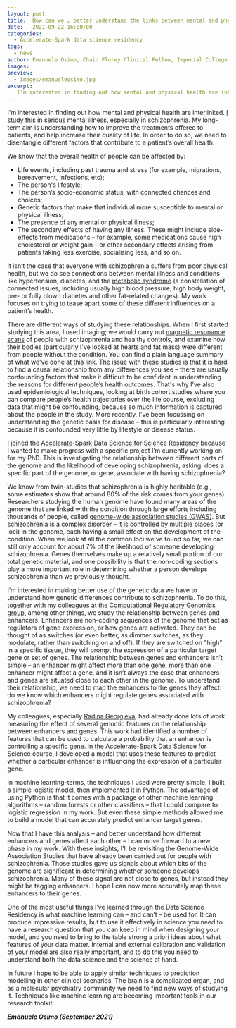 ```yaml
---
layout: post
title:  How can we … better understand the links between mental and physical health with machine learning?
date:   2021-09-22 16:00:00
categories:
  - Accelerate-Spark data science residency
tags:
  - news
author: Emanuele Osimo, Chain Florey Clinical Fellow, Imperial College London, and Visiting Researcher, University of Cambridge
images:
preview:
  - images/emanueleosimo.jpg
excerpt:
   I'm interested in finding out how mental and physical health are interlinked. I study this in serious mental illness, especially in schizophrenia. My long-term aim is understanding how to improve the treatments offered to patients, and help increase their quality of life. In order to do so, we need to disentangle different factors that contribute to a patient’s overall health. Data science and machine learning can help us understand the complex links between mental illness, physical health, and the genetic basis for conditions like schizophrenia.
---
```


I'm interested in finding out how mental and physical health are interlinked. [I study this](https://www.imperial.ac.uk/people/e.osimo) in serious mental illness, especially in schizophrenia. My long-term aim is understanding how to improve the treatments offered to patients, and help increase their quality of life. In order to do so, we need to disentangle different factors that contribute to a patient’s overall health. 

We know that the overall health of people can be affected by:
* Life events, including past trauma and stress (for example, migrations, bereavement, infections, etc);
* The person's lifestyle;
* The person’s socio-economic status, with connected chances and choices;
* Genetic factors that make that individual more susceptible to mental or physical illness;
* The presence of any mental or physical illness;
* The secondary effects of having any illness. These might include side-effects from medications – for example, some medications cause high cholesterol or weight gain – or other secondary effects arising from patients taking less exercise, socialising less, and so on.

It isn’t the case that everyone with schizophrenia suffers from poor physical health, but we do see connections between mental illness and conditions like hypertension, diabetes, and the [metabolic syndrome](https://www.nhs.uk/conditions/metabolic-syndrome/) (a constellation of connected issues, including usually high blood pressure, high body weight, pre- or fully blown diabetes and other fat-related changes). My work focuses on trying to tease apart some of these different influences on a patient’s health.

There are different ways of studying these relationships. When I first started studying this area, I used imaging; we would carry out [magnetic resonance scans](https://www.nhs.uk/conditions/mri-scan/) of people with schizophrenia and healthy controls, and examine how their bodies (particularly I've looked at hearts and fat mass) were different from people without the condition. You can find a plain language summary of what we've done [at this link](https://www.cambridge.org/core/blog/2020/08/19/physically-healthy-people-with-schizophrenia-show-heart-changes-that-increase-the-risk-of-heart-disease/). The issue with these studies is that it is hard to find a causal relationship from any differences you see – there are usually confounding factors that make it difficult to be confident in understanding the reasons for different people’s health outcomes. That's why I’ve also used epidemiological techniques, looking at birth cohort studies where you can compare people’s health trajectories over the life course, excluding data that might be confounding, because so much information is captured about the people in the study. More recently, I’ve been focussing on understanding the genetic basis for disease – this is particularly interesting because it is confounded very little by lifestyle or disease status. 

I joined the [Accelerate-Spark Data Science for Science Residency](https://www.cst.cam.ac.uk/news/free-data-science-training-course-cambridge-researchers) because I wanted to make progress with a specific project I’m currently working on for my PhD. This is investigating the relationship between different parts of the genome and the likelihood of developing schizophrenia, asking: does a specific part of the genome, or gene, associate with having schizophrenia? 

We know from twin-studies that schizophrenia is highly heritable (e.g., some estimates show that around 80% of the risk comes from your genes). Researchers studying the human genome have found many areas of the genome that are linked with the condition through large efforts including thousands of people, called [genome-wide association studies (GWAS)](https://en.wikipedia.org/wiki/Genome-wide_association_study). But schizophrenia is a complex disorder – it is controlled by multiple places (or loci) in the genome, each having a small effect on the development of the condition. When we look at all the common loci we’ve found so far, we can still only account for about 7% of the likelihood of someone developing schizophrenia. Genes themselves make up a relatively small portion of our total genetic material, and one possibility is that the non-coding sections play a more important role in determining whether a person develops schizophrenia than we previously thought.

I’m interested in making better use of the genetic data we have to understand how genetic differences contribute to schizophrenia. To do this, together with my colleagues at the [Computational Regulatory Genomics group](http://group.genereg.net/), among other things, we study the relationship between genes and enhancers. Enhancers are non-coding sequences of the genome that act as regulators of gene expression, or how genes are activated. They can be thought of as switches (or even better, as dimmer switches, as they modulate, rather than switching on and off). If they are switched on "high" in a specific tissue, they will prompt the expression of a particular target gene or set of genes. The relationship between genes and enhancers isn’t simple – an enhancer might affect more than one gene, more than one enhancer might affect a gene, and it isn’t always the case that enhancers and genes are situated close to each other in the genome. To understand their relationship, we need to map the enhancers to the genes they affect: do we know which enhancers might regulate genes associated with schizophrenia?

My colleagues, especially [Radina Georgieva](http://group.genereg.net/group/), had already done lots of work measuring the effect of several genomic features on the relationship between enhancers and genes. This work had identified a number of features that can be used to calculate a probability that an enhancer is controlling a specific gene. In the Accelerate-[Spark](https://www.cambridgespark.com) Data Science for Science course, I developed a model that uses these features to predict whether a particular enhancer is influencing the expression of a particular gene. 

In machine learning-terms, the techniques I used were pretty simple. I built a simple logistic model, then implemented it in Python. The advantage of using Python is that it comes with a package of other machine learning algorithms – random forests or other classifiers – that I could compare to logistic regression in my work. But even these simple methods allowed me to build a model that can accurately predict enhancer target genes.

Now that I have this analysis – and better understand how different enhancers and genes affect each other – I can move forward to a new phase in my work. With these insights, I’ll be revisiting the Genome-Wide Association Studies that have already been carried out for people with schizophrenia. Those studies gave us signals about which bits of the genome are significant in determining whether someone develops schizophrenia. Many of these signal are not close to genes, but instead they might be tagging enhancers. I hope I can now more accurately map these enhancers to their genes.

One of the most useful things I’ve learned through the Data Science Residency is what machine learning can – and can’t – be used for. It can produce impressive results, but to use it effectively in science you need to have a research question that you can keep in mind when designing your model, and you need to bring to the table strong a priori ideas about what features of your data matter. Internal and external calibration and validation of your model are also really important, and to do this you need to understand both the data science and the science at hand.

In future I hope to be able to apply similar techniques to prediction modelling in other clinical scenarios. The brain is a complicated organ, and as a molecular psychiatry community we need to find new ways of studying it. Techniques like machine learning are becoming important tools in our research toolkit.

***Emanuele Osimo (September 2021)***
